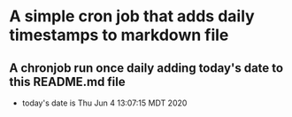 A simple cron job that adds daily timestamps to markdown file
============================================================
## A chronjob run once daily adding today's date to this README.md file
* today's date is Thu Jun  4 13:07:15 MDT 2020
